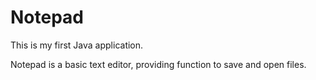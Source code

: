 Notepad
=======

This is my first Java application.

Notepad is a basic text editor, providing function to save and open files.
